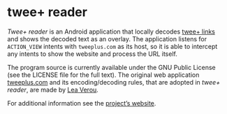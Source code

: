 # twee+ reader

*Twee+ reader* is an Android application that locally decodes [twee+ links](http://tweeplus.com) and shows the decoded text as an overlay. The application listens for `ACTION_VIEW` intents with `tweeplus.com` as its host, so it is able to intercept any intents to show the website and process the URL itself.

The program source is currently available under the GNU Public License (see the LICENSE file for the full text). The original web application [tweeplus.com](http://tweeplus.com) and its encoding/decoding rules, that are adopted in *twee+ reader*, are made by [Lea Verou](http://leaverou.me).

For additional information see the [project’s website](http://poke.github.com/tweeplusreader).